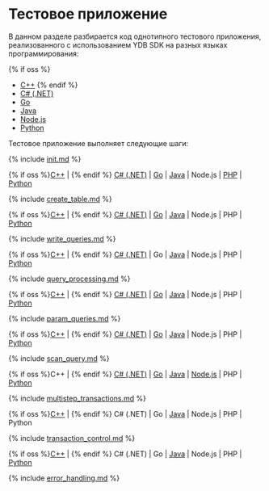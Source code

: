 # Тестовое приложение

В данном разделе разбирается код однотипного тестового приложения, реализованного с использованием YDB SDK на разных языках программирования:

{% if oss %}
- [C++](../example-cpp.md)
{% endif %}
- [С# (.NET)](../example-dotnet.md)
- [Go](../go/index.md)
- [Java](../example-java.md)
- [Node.js](../example-nodejs.md)
- [Python](../python/index.md)

Тестовое приложение выполняет следующие шаги:

{% include [init.md](steps/01_init.md) %}

{% if oss %}[C++](../example-cpp.md#init) | {% endif %} [C# (.NET)](../example-dotnet.md#init) | [Go](../go/index.md#init) | [Java](../example-java.md#init) | Node.js | [PHP](../example-php.md#init) | [Python](../python/index.md#init)

{% include [create_table.md](steps/02_create_table.md) %}

{% if oss %}[C++](../example-cpp.md#create-table) | {% endif %} [C# (.NET)](../example-dotnet.md#create-table) | [Go](../go/index.md#create-table) | [Java](../example-java.md#create-table) | Node.js | PHP | [Python](../python/index.md#create-table)

{% include [write_queries.md](steps/03_write_queries.md) %}

{% if oss %}[C++](../example-cpp.md#write-queries) | {% endif %} [C# (.NET)](../example-dotnet.md#write-queries) | Go | [Java](../example-java.md#write-queries) | Node.js | PHP | [Python](../python/index.md#write-queries)

{% include [query_processing.md](steps/04_query_processing.md) %}

{% if oss %}[C++](../example-cpp.md#query-processing) |  {% endif %} [C# (.NET)](../example-dotnet.md#query-processing) | [Go](../go/index.md#query-processing) | [Java](../example-java.md#query-processing) | Node.js | PHP | [Python](../python/index.md#query-processing)

{% include [param_queries.md](steps/06_param_queries.md) %}

{% if oss %}[C++](../example-cpp.md#param-queries) |  {% endif %} [C# (.NET)](../example-dotnet.md#param-queries) | [Go](../go/index.md#param-queries) | [Java](../example-java.md#param-queries) | Node.js | PHP | [Python](../python/index.md#param-queries)

{% include [scan_query.md](steps/08_scan_query.md) %}

{% if oss %}C++ |  {% endif %} [C# (.NET)](../example-dotnet.md#scan-query) | [Go](../go/index.md#scan-query) | [Java](../example-java.md#scan-query) | [Node.js](../example-nodejs.md#scan-query) | PHP | [Python](../python/index.md#scan-query)

{% include [multistep_transactions.md](steps/09_multistep_transactions.md) %}

{% if oss %}[C++](../example-cpp.md#multistep-transactions) |  {% endif %} C# (.NET) | Go | [Java](../example-java.md#multistep-transactions) | Node.js | PHP | Python

{% include [transaction_control.md](steps/10_transaction_control.md) %}

{% if oss %}[C++](../example-cpp.md#tcl) |  {% endif %} C# (.NET) | Go | [Java](../example-java.md#tcl) | Node.js | PHP | [Python](../python/index.md#tcl)

{% include [error_handling.md](steps/50_error_handling.md) %}


